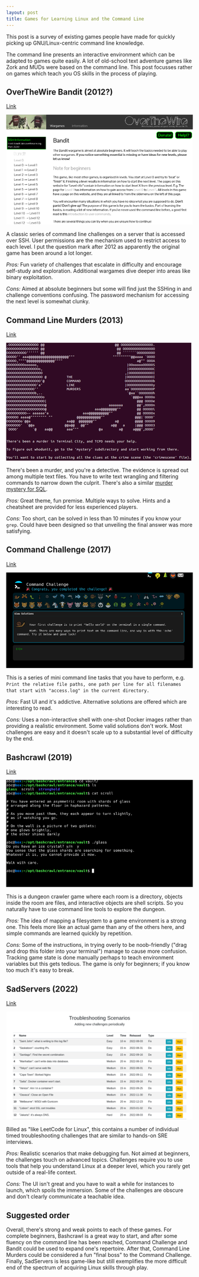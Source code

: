 ```yaml
---
layout: post
title: Games for Learning Linux and the Command Line
---
```


This post is a survey of existing games people have made for quickly picking up GNU/Linux-centric command line knowledge.

The command line presents an interactive environment which can be adapted to games quite easily. A lot of old-school text adventure games like Zork and MUDs were based on the command line. This post focusses rather on games which teach you OS skills in the process of playing.


## OverTheWire Bandit (2012?)

[Link](https://overthewire.org/wargames/bandit/)

![Bandit](/public/bandit.png)

A classic series of command line challenges on a server that is accessed over SSH. User permissions are the mechanism used to restrict access to each level. I put the question mark after 2012 as apparently the original game has been around a lot longer.

*Pros:* Fun variety of challenges that escalate in difficulty and encourage self-study and exploration. Additional wargames dive deeper into areas like binary exploitation.

*Cons:* Aimed at absolute beginners but some will find just the SSHing in and challenge conventions confusing. The password mechanism for accessing the next level is somewhat clunky.


## Command Line Murders (2013)

[Link](https://github.com/veltman/clmystery)

![Command line murders](/public/commandlinemurders.png)

There's been a murder, and you're a detective. The evidence is spread out among multiple text files. You have to write text wrangling and filtering commands to narrow down the culprit. There's also a similar [murder mystery for SQL](https://mystery.knightlab.com/).

*Pros:* Great theme, fun premise. Multiple ways to solve. Hints and a cheatsheet are provided for less experienced players.

*Cons:* Too short, can be solved in less than 10 minutes if you know your `grep`. Could have been designed so that unveiling the final answer was more satisfying.


## Command Challenge (2017)

[Link](https://cmdchallenge.com/)

![Command challenge](/public/cmdchallenge.png)

This is a series of mini command line tasks that you have to perform, e.g. `Print the relative file paths, one path per line for all filenames that start with "access.log" in the current directory.`

*Pros:* Fast UI and it's addictive. Alternative solutions are offered which are interesting to read.

*Cons:* Uses a non-interactive shell with one-shot Docker images rather than providing a realistic environment. Some valid solutions don't work. Most challenges are easy and it doesn't scale up to a substantial level of difficulty by the end.


## Bashcrawl (2019)

[Link](https://gitlab.com/slackermedia/bashcrawl)

![Bashcrawl](/public/bashcrawl.png)

This is a dungeon crawler game where each room is a directory, objects inside the room are files, and interactive objects are shell scripts. So you naturally have to use command line tools to explore the dungeon.

*Pros:* The idea of mapping a filesystem to a game environment is a strong one. This feels more like an actual game than any of the others here, and simple commands are learned quickly by repetition.

*Cons:* Some of the instructions, in trying overly to be noob-friendly ("drag and drop this folder into your terminal") manage to cause more confusion. Tracking game state is done manually perhaps to teach environment variables but this gets tedious. The game is only for beginners; if you know too much it's easy to break.


## SadServers (2022)

[Link](https://sadservers.com/)

![Sadservers](/public/sadservers.png)

Billed as "like LeetCode for Linux", this contains a number of individual timed troubleshooting challenges that are similar to hands-on SRE interviews.

*Pros:* Realistic scenarios that make debugging fun. Not aimed at beginners, the challenges touch on advanced topics. Challenges require you to use tools that help you understand Linux at a deeper level, which you rarely get outside of a real-life context.

*Cons:* The UI isn't great and you have to wait a while for instances to launch, which spoils the immersion. Some of the challenges are obscure and don't clearly communicate a teachable idea.

## Suggested order

Overall, there's strong and weak points to each of these games. For complete beginners, Bashcrawl is a great way to start, and after some fluency on the command line has been reached, Command Challenge and Bandit could be used to expand one's repertoire. After that, Command Line Murders could be considered a fun "final boss" to the Command Challenge. Finally, SadServers is less game-like but still exemplifies the more difficult end of the spectrum of acquiring Linux skills through play.

